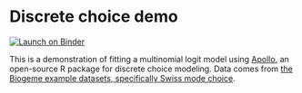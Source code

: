 # Discrete choice demo

[![Launch on Binder](https://mybinder.org/badge_logo.svg)](https://mybinder.org/v2/gh/mattwigway/discrete-choice-demo/main?urlpath=rstudio)

This is a demonstration of fitting a multinomial logit model using [Apollo](http://www.apollochoicemodelling.com/), an open-source R package for discrete choice modeling. Data comes from [the Biogeme example datasets, specifically Swiss mode choice](http://biogeme.epfl.ch/data.html).
